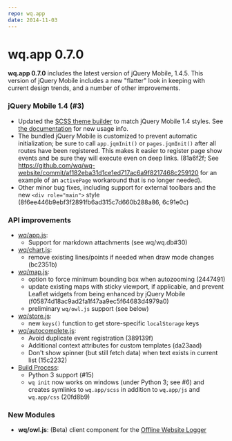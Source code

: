 ```yaml
---
repo: wq.app
date: 2014-11-03
---
```


# wq.app 0.7.0

**wq.app 0.7.0** includes the latest version of jQuery Mobile, 1.4.5.  This version of jQuery Mobile includes a new "flatter" look in keeping with current design trends, and a number of other improvements.

### jQuery Mobile 1.4 (#3)
- Updated the [SCSS theme builder](http://wq.io/docs/jquery-mobile-scss-themes) to match jQuery Mobile 1.4 styles.  See [the documentation](http://wq.io/docs/jquery-mobile-scss-themes) for new usage info.
- The bundled jQuery Mobile is customized to prevent automatic initialization; be sure to call `app.jqmInit()` or `pages.jqmInit()` after all routes have been registered.  This makes it easier to register page show events and be sure they will execute even on deep links.  (81a6f2f; See https://github.com/wq/wq-website/commit/af182eba31d1ce1ed717ac6a9f8217468c259120 for an example of an `activePage` workaround that is no longer needed).
- Other minor bug fixes, including support for external toolbars and the new `<div role="main">` style (8f6ee446b9ebf3f2891fb6ad315c7d660b288a86, 6c91e0c)

### API improvements
- [wq/app.js](http://wq.io/docs/app-js):
  - Support for markdown attachments (see wq/wq.db#30)
- [wq/chart.js](http://wq.io/docs/chart-js):
  - remove existing lines/points if needed when draw mode changes (bc2351b)
- [wq/map.js](http://wq.io/docs/map-js): 
  - option to force minimum bounding box when autozooming (2447491)
  - update existing maps with sticky viewport, if applicable, and prevent Leaflet widgets from being enhanced by jQuery Mobile (f05874d18ac9ad2fa1f47aa9ec5f64683d4979a0)
  - preliminary `wq/owl.js` support (see below)
- [wq/store.js](http://wq.io/docs/store-js):
  - new `keys()` function to get store-specific `localStorage` keys
- [wq/autocomplete.js](http://wq.io/docs/other-modules):
  - Avoid duplicate event registration (389139f)
  - Additional context attributes for custom templates (da23aad)
  - Don't show spinner (but still fetch data) when text exists in current list (15c2232)
- [Build Process](http://wq.io/docs/build):
  - Python 3 support (#15)
  - `wq init` now works on windows (under Python 3; see #6) and creates symlinks to `wq.app/scss` in addition to `wq.app/js` and `wq.app/css` (20fd8b9)

### New Modules
- **wq/owl.js**:  (Beta) client component for the [Offline Website Logger](https://github.com/wq/offline-website-logger)
